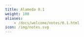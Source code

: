 ```yaml
---
title: Alameda 0.1
weight: 100
aliases:
    - /docs/welcome/notes/0.1.html
icon: /img/notes.svg
---
```

